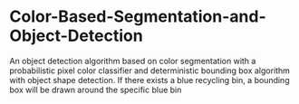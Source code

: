 # Color-Based-Segmentation-and-Object-Detection
An object detection algorithm based on color segmentation with a probabilistic pixel color classifier and deterministic bounding box algorithm with object shape detection. If there exists a blue recycling bin, a bounding box will be drawn around the specific blue bin  

